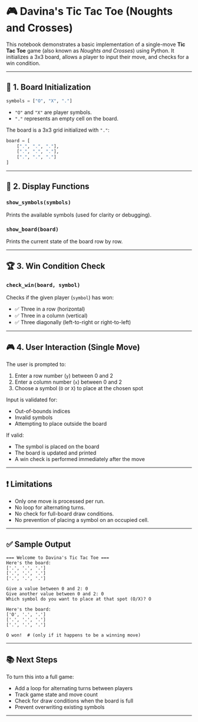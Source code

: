 # 🎮 Davina's Tic Tac Toe (Noughts and Crosses)

This notebook demonstrates a basic implementation of a single-move **Tic Tac Toe** game (also known as _Noughts and Crosses_) using Python. It initializes a 3x3 board, allows a player to input their move, and checks for a win condition.

---

## 🧱 1. Board Initialization

```python
symbols = ["O", "X", "."]
```

- `"O"` and `"X"` are player symbols.
- `"."` represents an empty cell on the board.

The board is a 3x3 grid initialized with `"."`:

```python
board = [
    [".", ".", "."],
    [".", ".", "."],
    [".", ".", "."]
]
```

---

## 👀 2. Display Functions

### `show_symbols(symbols)`

Prints the available symbols (used for clarity or debugging).

### `show_board(board)`

Prints the current state of the board row by row.

---

## 🏆 3. Win Condition Check

### `check_win(board, symbol)`

Checks if the given player (`symbol`) has won:

- ✅ Three in a row (horizontal)
- ✅ Three in a column (vertical)
- ✅ Three diagonally (left-to-right or right-to-left)

---

## 🎮 4. User Interaction (Single Move)

The user is prompted to:

1. Enter a row number (`y`) between 0 and 2
2. Enter a column number (`x`) between 0 and 2
3. Choose a symbol (`O` or `X`) to place at the chosen spot

Input is validated for:

- Out-of-bounds indices
- Invalid symbols
- Attempting to place outside the board

If valid:

- The symbol is placed on the board
- The board is updated and printed
- A win check is performed immediately after the move

---

## ❗ Limitations

- Only one move is processed per run.
- No loop for alternating turns.
- No check for full-board draw conditions.
- No prevention of placing a symbol on an occupied cell.

---

## ✅ Sample Output

```
=== Welcome to Davina's Tic Tac Toe ===
Here's the board:
['.', '.', '.']
['.', '.', '.']
['.', '.', '.']

Give a value between 0 and 2: 0
Give another value between 0 and 2: 0
Which symbol do you want to place at that spot (O/X)? O

Here's the board:
['O', '.', '.']
['.', '.', '.']
['.', '.', '.']

O won!  # (only if it happens to be a winning move)
```

---

## 📚 Next Steps

To turn this into a full game:

- Add a loop for alternating turns between players
- Track game state and move count
- Check for draw conditions when the board is full
- Prevent overwriting existing symbols

---
